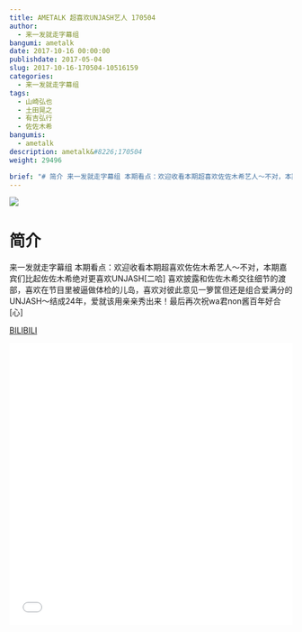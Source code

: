 ```yaml
---
title: AMETALK 超喜欢UNJASH艺人 170504
author: 
  - 来一发就走字幕组
bangumi: ametalk
date: 2017-10-16 00:00:00
publishdate: 2017-05-04
slug: 2017-10-16-170504-10516159
categories: 
  - 来一发就走字幕组
tags: 
  - 山崎弘也
  - 土田晃之
  - 有吉弘行
  - 佐佐木希
bangumis: 
  - ametalk
description: ametalk&#8226;170504
weight: 29496

brief: "# 简介 来一发就走字幕组 本期看点：欢迎收看本期超喜欢佐佐木希艺人～不对，本期嘉宾们比起佐佐木希绝对更喜欢UNJASH"
---
```


![](https://i.imgur.com/atCibhx.jpg)

# 简介  
来一发就走字幕组
本期看点：欢迎收看本期超喜欢佐佐木希艺人～不对，本期嘉宾们比起佐佐木希绝对更喜欢UNJASH[二哈] 喜欢披露和佐佐木希交往细节的渡部，喜欢在节目里被逼做体检的儿岛，喜欢对彼此意见一箩筐但还是组合爱满分的UNJASH～结成24年，爱就该用亲亲秀出来！最后再次祝wa君non酱百年好合[心]

  [BILIBILI](https://www.bilibili.com/video/av10516159/)


<div class="vcontainer">  <iframe class='video' src="//www.bilibili.com/blackboard/player.html?aid=10516159" width="100%" height="500" frameborder="0" allowfullscreen="allowfullscreen"></iframe></div>

